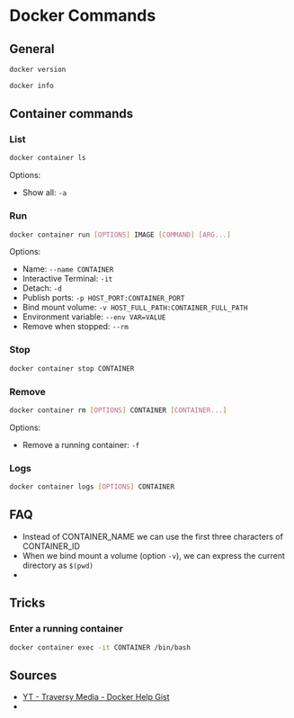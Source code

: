 # Docker Commands

## General

```sh
docker version
```

```sh
docker info
```

## Container commands

### List
```sh
docker container ls
```
Options:
- Show all: `-a`  

### Run
```sh
docker container run [OPTIONS] IMAGE [COMMAND] [ARG...]
```
Options:
- Name: `--name CONTAINER`  
- Interactive Terminal: `-it`  
- Detach: `-d`  
- Publish ports: `-p HOST_PORT:CONTAINER_PORT`  
- Bind mount volume: `-v HOST_FULL_PATH:CONTAINER_FULL_PATH`  
- Environment variable: `--env VAR=VALUE`  
- Remove when stopped: `--rm`  

### Stop
```sh
docker container stop CONTAINER
```

### Remove
```sh
docker container rm [OPTIONS] CONTAINER [CONTAINER...]
```
Options:
- Remove a running container: `-f`

### Logs
```sh
docker container logs [OPTIONS] CONTAINER
```


## FAQ

- Instead of CONTAINER_NAME we can use the first three characters of CONTAINER_ID  
- When we bind mount a volume (option `-v`), we can express the current directory as `$(pwd)`  
- 

## Tricks

### Enter a running container
```sh
docker container exec -it CONTAINER /bin/bash
```

## Sources

- [YT - Traversy Media - Docker Help Gist](https://www.youtube.com/redirect?v=Kyx2PsuwomE)  
- 
<!--stackedit_data:
eyJoaXN0b3J5IjpbOTcwMDM2NzkzLDE5OTA3OTYyNjMsMTI3OT
U3NTA4MSwtMTM5NDU0NzkwMSwtMzI4ODE5MzExLC0xNDU0NDIz
MTMzLC0yMjAyNDc4MjAsLTY0Mjc3NzE1Miw0MjcxNDkwODksLT
I2Nzk2Mzk3XX0=
-->